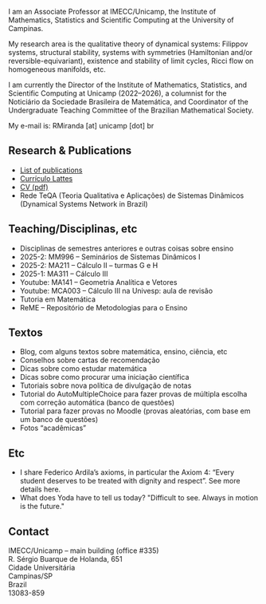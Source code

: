 I am an Associate Professor at IMECC/Unicamp, the Institute of Mathematics, Statistics and Scientific Computing at the University of Campinas.

My research area is the qualitative theory of dynamical systems: Filippov systems, structural stability, systems with symmetries (Hamiltonian and/or reversible-equivariant), existence and stability of limit cycles, Ricci flow on homogeneous manifolds, etc.

I am currently the Director of the Institute of Mathematics, Statistics, and Scientific Computing at Unicamp (2022–2026), a columnist for the Noticiário da Sociedade Brasileira de Matemática, and Coordinator of the Undergraduate Teaching Committee of the Brazilian Mathematical Society.

My e-mail is: RMiranda [at] unicamp [dot] br

## Research & Publications

- [List of publications](#)
- [Currículo Lattes](#)
- [CV (pdf)](#)
- Rede TeQA (Teoria Qualitativa e Aplicações) de Sistemas Dinâmicos (Dynamical Systems Network in Brazil)

## Teaching/Disciplinas, etc

- Disciplinas de semestres anteriores e outras coisas sobre ensino
- 2025-2: MM996 – Seminários de Sistemas Dinâmicos I
- 2025-2: MA211 – Cálculo II – turmas G e H
- 2025-1: MA311 – Cálculo III
- Youtube: MA141 – Geometria Analítica e Vetores
- Youtube: MCA003 – Cálculo III na Univesp: aula de revisão
- Tutoria em Matemática
- ReME – Repositório de Metodologias para o Ensino

## Textos

- Blog, com alguns textos sobre matemática, ensino, ciência, etc
- Conselhos sobre cartas de recomendação
- Dicas sobre como estudar matemática
- Dicas sobre como procurar uma iniciação científica
- Tutoriais sobre nova política de divulgação de notas
- Tutorial do AutoMultipleChoice para fazer provas de múltipla escolha com correção automática (banco de questões)
- Tutorial para fazer provas no Moodle (provas aleatórias, com base em um banco de questões)
- Fotos “acadêmicas”

## Etc

- I share Federico Ardila’s axioms, in particular the Axiom 4: “Every student deserves to be treated with dignity and respect”. See more details here.
- What does Yoda have to tell us today? "Difficult to see. Always in motion is the future."

## Contact

IMECC/Unicamp – main building (office #335)  
R. Sérgio Buarque de Holanda, 651  
Cidade Universitária  
Campinas/SP  
Brazil  
13083-859  
